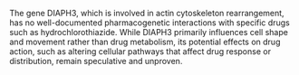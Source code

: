 The gene DIAPH3, which is involved in actin cytoskeleton rearrangement, has no well-documented pharmacogenetic interactions with specific drugs such as hydrochlorothiazide. While DIAPH3 primarily influences cell shape and movement rather than drug metabolism, its potential effects on drug action, such as altering cellular pathways that affect drug response or distribution, remain speculative and unproven.